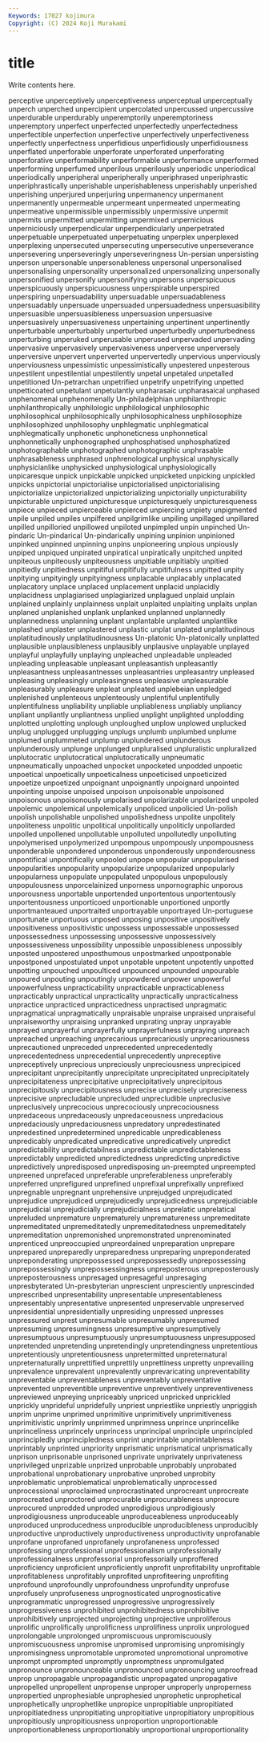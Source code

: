 ```yaml
---
Keywords: 17027 kojimura
Copyright: (C) 2024 Koji Murakami
---
```


# title

Write contents here.



perceptive unperceptively
unperceptiveness unperceptual unperceptually unperch unperched unpercipient unpercolated unpercussed unpercussive unperdurable
unperdurably unperemptorily unperemptoriness unperemptory unperfect unperfected unperfectedly unperfectedness unperfectible unperfection
unperfective unperfectively unperfectiveness unperfectly unperfectness unperfidious unperfidiously unperfidiousness unperflated unperforable
unperforate unperforated unperforating unperforative unperformability unperformable unperformance unperformed unperforming unperfumed
unperilous unperilously unperiodic unperiodical unperiodically unperipheral unperipherally unperiphrased unperiphrastic unperiphrastically
unperishable unperishableness unperishably unperished unperishing unperjured unperjuring unpermanency unpermanent unpermanently
unpermeable unpermeant unpermeated unpermeating unpermeative unpermissible unpermissibly unpermissive unpermit unpermits
unpermitted unpermitting unpermixed unpernicious unperniciously unperpendicular unperpendicularly unperpetrated unperpetuable unperpetuated
unperpetuating unperplex unperplexed unperplexing unpersecuted unpersecuting unpersecutive unperseverance unpersevering unperseveringly
unperseveringness Un-persian unpersisting unperson unpersonable unpersonableness unpersonal unpersonalised unpersonalising unpersonality
unpersonalized unpersonalizing unpersonally unpersonified unpersonify unpersonifying unpersons unperspicuous unperspicuously unperspicuousness
unperspirable unperspired unperspiring unpersuadability unpersuadable unpersuadableness unpersuadably unpersuade unpersuaded unpersuadedness
unpersuasibility unpersuasible unpersuasibleness unpersuasion unpersuasive unpersuasively unpersuasiveness unpertaining unpertinent unpertinently
unperturbable unperturbably unperturbed unperturbedly unperturbedness unperturbing unperuked unperusable unperused unpervaded
unpervading unpervasive unpervasively unpervasiveness unperverse unperversely unperversive unpervert unperverted unpervertedly
unpervious unperviously unperviousness unpessimistic unpessimistically unpestered unpesterous unpestilent unpestilential unpestilently
unpetal unpetaled unpetalled unpetitioned Un-petrarchan unpetrified unpetrify unpetrifying unpetted unpetticoated
unpetulant unpetulantly unpharasaic unpharasaical unphased unphenomenal unphenomenally Un-philadelphian unphilanthropic unphilanthropically
unphilologic unphilological unphilosophic unphilosophical unphilosophically unphilosophicalness unphilosophize unphilosophized unphilosophy unphlegmatic
unphlegmatical unphlegmatically unphonetic unphoneticness unphonnetical unphonnetically unphonographed unphosphatised unphosphatized unphotographable
unphotographed unphotographic unphrasable unphrasableness unphrased unphrenological unphysical unphysically unphysicianlike unphysicked
unphysiological unphysiologically unpicaresque unpick unpickable unpicked unpicketed unpicking unpickled unpicks
unpictorial unpictorialise unpictorialised unpictorialising unpictorialize unpictorialized unpictorializing unpictorially unpicturability unpicturable
unpictured unpicturesque unpicturesquely unpicturesqueness unpiece unpieced unpierceable unpierced unpiercing unpiety
unpigmented unpile unpiled unpiles unpilfered unpilgrimlike unpiling unpillaged unpillared unpilled
unpilloried unpillowed unpiloted unpimpled unpin unpinched Un-pindaric Un-pindarical Un-pindarically unpining
unpinion unpinioned unpinked unpinned unpinning unpins unpioneering unpious unpiously unpiped
unpiqued unpirated unpiratical unpiratically unpitched unpited unpiteous unpiteously unpiteousness unpitiable
unpitiably unpitied unpitiedly unpitiedness unpitiful unpitifully unpitifulness unpitted unpity unpitying
unpityingly unpityingness unplacable unplacably unplacated unplacatory unplace unplaced unplacement unplacid
unplacidly unplacidness unplagiarised unplagiarized unplagued unplaid unplain unplained unplainly unplainness
unplait unplaited unplaiting unplaits unplan unplaned unplanished unplank unplanked unplanned
unplannedly unplannedness unplanning unplant unplantable unplanted unplantlike unplashed unplaster unplastered
unplastic unplat unplated unplatitudinous unplatitudinously unplatitudinousness Un-platonic Un-platonically unplatted unplausible
unplausibleness unplausibly unplausive unplayable unplayed unplayful unplayfully unplaying unpleached unpleadable
unpleaded unpleading unpleasable unpleasant unpleasantish unpleasantly unpleasantness unpleasantnesses unpleasantries unpleasantry
unpleased unpleasing unpleasingly unpleasingness unpleasive unpleasurable unpleasurably unpleasure unpleat unpleated
unplebeian unpledged unplenished unplenteous unplenteously unplentiful unplentifully unplentifulness unpliability unpliable
unpliableness unpliably unpliancy unpliant unpliantly unpliantness unplied unplight unplighted unplodding
unplotted unplotting unplough unploughed unplow unplowed unplucked unplug unplugged unplugging
unplugs unplumb unplumbed unplume unplumed unplummeted unplump unplundered unplunderous unplunderously
unplunge unplunged unpluralised unpluralistic unpluralized unplutocratic unplutocratical unplutocratically unpneumatic unpneumatically
unpoached unpocket unpocketed unpodded unpoetic unpoetical unpoetically unpoeticalness unpoeticised unpoeticized
unpoetize unpoetized unpoignant unpoignantly unpoignard unpointed unpointing unpoise unpoised unpoison
unpoisonable unpoisoned unpoisonous unpoisonously unpolarised unpolarizable unpolarized unpoled unpolemic unpolemical
unpolemically unpoliced unpolicied Un-polish unpolish unpolishable unpolished unpolishedness unpolite unpolitely
unpoliteness unpolitic unpolitical unpolitically unpoliticly unpollarded unpolled unpollened unpollutable unpolluted
unpollutedly unpolluting unpolymerised unpolymerized unpompous unpompously unpompousness unponderable unpondered unponderous
unponderously unponderousness unpontifical unpontifically unpooled unpope unpopular unpopularised unpopularities unpopularity
unpopularize unpopularized unpopularly unpopularness unpopulate unpopulated unpopulous unpopulously unpopulousness unporcelainized
unporness unpornographic unporous unporousness unportable unportended unportentous unportentously unportentousness unporticoed
unportionable unportioned unportly unportmanteaued unportraited unportrayable unportrayed Un-portuguese unportunate unportuous
unposed unposing unpositive unpositively unpositiveness unpositivistic unpossess unpossessable unpossessed unpossessedness
unpossessing unpossessive unpossessively unpossessiveness unpossibility unpossible unpossibleness unpossibly unposted unpostered
unposthumous unpostmarked unpostponable unpostponed unpostulated unpot unpotable unpotent unpotently unpotted
unpotting unpouched unpoulticed unpounced unpounded unpourable unpoured unpouting unpoutingly unpowdered
unpower unpowerful unpowerfulness unpracticability unpracticable unpracticableness unpracticably unpractical unpracticality unpractically
unpracticalness unpractice unpracticed unpracticedness unpractised unpragmatic unpragmatical unpragmatically unpraisable unpraise
unpraised unpraiseful unpraiseworthy unpraising unpranked unprating unpray unprayable unprayed unprayerful
unprayerfully unprayerfulness unpraying unpreach unpreached unpreaching unprecarious unprecariously unprecariousness unprecautioned
unpreceded unprecedented unprecedentedly unprecedentedness unprecedential unprecedently unpreceptive unpreceptively unprecious unpreciously
unpreciousness unprecipiced unprecipitant unprecipitantly unprecipitate unprecipitated unprecipitately unprecipitateness unprecipitative unprecipitatively
unprecipitous unprecipitously unprecipitousness unprecise unprecisely unpreciseness unprecisive unprecludable unprecluded unprecludible
unpreclusive unpreclusively unprecocious unprecociously unprecociousness unpredaceous unpredaceously unpredaceousness unpredacious unpredaciously
unpredaciousness unpredatory unpredestinated unpredestined unpredetermined unpredicable unpredicableness unpredicably unpredicated unpredicative
unpredicatively unpredict unpredictability unpredictabilness unpredictable unpredictableness unpredictably unpredicted unpredictedness unpredicting
unpredictive unpredictively unpredisposed unpredisposing un-preempted unpreempted unpreened unprefaced unpreferable unpreferableness
unpreferably unpreferred unprefigured unprefined unprefixal unprefixally unprefixed unpregnable unpregnant unprehensive
unprejudged unprejudicated unprejudice unprejudiced unprejudicedly unprejudicedness unprejudiciable unprejudicial unprejudicially unprejudicialness
unprelatic unprelatical unpreluded unpremature unprematurely unprematureness unpremeditate unpremeditated unpremeditatedly unpremeditatedness
unpremeditately unpremeditation unpremonished unpremonstrated unprenominated unprenticed unpreoccupied unpreordained unpreparation unprepare
unprepared unpreparedly unpreparedness unpreparing unpreponderated unpreponderating unprepossessed unprepossessedly unprepossessing unprepossessingly
unprepossessingness unpreposterous unpreposterously unpreposterousness unpresaged unpresageful unpresaging unpresbyterated Un-presbyterian unprescient
unpresciently unprescinded unprescribed unpresentability unpresentable unpresentableness unpresentably unpresentative unpresented unpreservable
unpreserved unpresidential unpresidentially unpresiding unpressed unpresses unpressured unprest unpresumable unpresumably
unpresumed unpresuming unpresumingness unpresumptive unpresumptively unpresumptuous unpresumptuously unpresumptuousness unpresupposed unpretended
unpretending unpretendingly unpretendingness unpretentious unpretentiously unpretentiousness unpretermitted unpreternatural unpreternaturally unprettified
unprettily unprettiness unpretty unprevailing unprevalence unprevalent unprevalently unprevaricating unpreventability unpreventable
unpreventableness unpreventably unpreventative unprevented unpreventible unpreventive unpreventively unpreventiveness unpreviewed unpreying
unpriceably unpriced unpricked unprickled unprickly unprideful unpridefully unpriest unpriestlike unpriestly
unpriggish unprim unprime unprimed unprimitive unprimitively unprimitiveness unprimitivistic unprimly unprimmed
unprimness unprince unprincelike unprinceliness unprincely unprincess unprincipal unprinciple unprincipled unprincipledly
unprincipledness unprint unprintable unprintableness unprintably unprinted unpriority unprismatic unprismatical unprismatically
unprison unprisonable unprisoned unprivate unprivately unprivateness unprivileged unprizable unprized unprobable
unprobably unprobated unprobational unprobationary unprobative unprobed unprobity unproblematic unproblematical unproblematically
unprocessed unprocessional unproclaimed unprocrastinated unprocreant unprocreate unprocreated unproctored unprocurable unprocurableness
unprocure unprocured unprodded unproded unprodigious unprodigiously unprodigiousness unproduceable unproduceableness unproduceably
unproduced unproducedness unproducible unproducibleness unproducibly unproductive unproductively unproductiveness unproductivity unprofanable
unprofane unprofaned unprofanely unprofaneness unprofessed unprofessing unprofessional unprofessionalism unprofessionally unprofessionalness
unprofessorial unprofessorially unproffered unproficiency unproficient unproficiently unprofit unprofitability unprofitable unprofitableness
unprofitably unprofited unprofiteering unprofiting unprofound unprofoundly unprofoundness unprofundity unprofuse unprofusely
unprofuseness unprognosticated unprognosticative unprogrammatic unprogressed unprogressive unprogressively unprogressiveness unprohibited unprohibitedness
unprohibitive unprohibitively unprojected unprojecting unprojective unproliferous unprolific unprolifically unprolificness unprolifiness
unprolix unprologued unprolongable unprolonged unpromiscuous unpromiscuously unpromiscuousness unpromise unpromised unpromising
unpromisingly unpromisingness unpromotable unpromoted unpromotional unpromotive unprompt unprompted unpromptly unpromptness
unpromulgated unpronounce unpronounceable unpronounced unpronouncing unproofread unprop unpropagable unpropagandistic unpropagated
unpropagative unpropelled unpropellent unpropense unproper unproperly unproperness unpropertied unprophesiable unprophesied
unprophetic unprophetical unprophetically unprophetlike unpropice unpropitiable unpropitiated unpropitiatedness unpropitiating unpropitiative
unpropitiatory unpropitious unpropitiously unpropitiousness unproportion unproportionable unproportionableness unproportionably unproportional unproportionality
